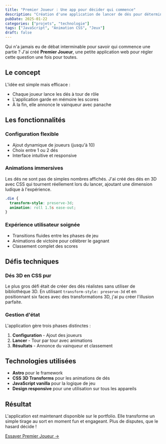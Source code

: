 ```yaml
---
title: "Premier Joueur : Une app pour décider qui commence"
description: "Création d'une application de lancer de dés pour déterminer l'ordre de jeu"
pubDate: 2025-01-22
categories: ["projets", "technologie"]
tags: ["JavaScript", "Animation CSS", "Jeux"]
draft: false
---
```


Qui n'a jamais eu de débat interminable pour savoir qui commence une partie ? J'ai créé **Premier Joueur**, une petite application web pour régler cette question une fois pour toutes.

## Le concept

L'idée est simple mais efficace :
- Chaque joueur lance les dés à tour de rôle
- L'application garde en mémoire les scores
- À la fin, elle annonce le vainqueur avec panache

## Les fonctionnalités

### Configuration flexible
- Ajout dynamique de joueurs (jusqu'à 10)
- Choix entre 1 ou 2 dés
- Interface intuitive et responsive

### Animations immersives
Les dés ne sont pas de simples nombres affichés. J'ai créé des dés en 3D avec CSS qui tournent réellement lors du lancer, ajoutant une dimension ludique à l'expérience.

```css
.die {
  transform-style: preserve-3d;
  animation: roll 1.5s ease-out;
}
```

### Expérience utilisateur soignée
- Transitions fluides entre les phases de jeu
- Animations de victoire pour célébrer le gagnant
- Classement complet des scores

## Défis techniques

### Dés 3D en CSS pur
Le plus gros défi était de créer des dés réalistes sans utiliser de bibliothèque 3D. En utilisant `transform-style: preserve-3d` et en positionnant six faces avec des transformations 3D, j'ai pu créer l'illusion parfaite.

### Gestion d'état
L'application gère trois phases distinctes :
1. **Configuration** - Ajout des joueurs
2. **Lancer** - Tour par tour avec animations
3. **Résultats** - Annonce du vainqueur et classement

## Technologies utilisées

- **Astro** pour le framework
- **CSS 3D Transforms** pour les animations de dés
- **JavaScript vanilla** pour la logique de jeu
- **Design responsive** pour une utilisation sur tous les appareils

## Résultat

L'application est maintenant disponible sur le portfolio. Elle transforme un simple tirage au sort en moment fun et engageant. Plus de disputes, que le hasard décide !

[Essayer Premier Joueur →](/premier-joueur)